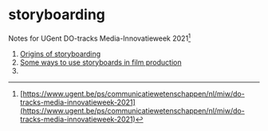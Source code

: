 # storyboarding
Notes for UGent DO-tracks Media-Innovatieweek 2021[^1]

1. [Origins of storyboarding](https://github.com/YJPL/storyboarding/blob/main/01%20Origins%20of%20storyboarding.md)
2. [Some ways to use storyboards in film production](https://github.com/YJPL/storyboarding/blob/main/02%20How%20we%20can%20use%20storyboards.md)
3.

[^1]:[https://www.ugent.be/ps/communicatiewetenschappen/nl/miw/do-tracks-media-innovatieweek-2021](https://www.ugent.be/ps/communicatiewetenschappen/nl/miw/do-tracks-media-innovatieweek-2021)
